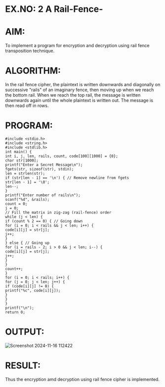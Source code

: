 # EX.NO: 2 A Rail-Fence-
# AIM:
To implement a program for encryption and decryption using rail fence transposition technique.
# ALGORITHM:
In the rail fence cipher, the plaintext is written downwards and diagonally on successive "rails" of an
imaginary fence, then moving up when we reach the bottom rail. When we reach the top rail, the
message is written downwards again until the whole plaintext is written out. The message is then
read off in rows.
# PROGRAM:
```
#include <stdio.h>
#include <string.h>
#include <stdlib.h>
int main() {
int i, j, len, rails, count, code[100][1000] = {0};
char str[1000];
printf("Enter a Secret Message\n");
fgets(str, sizeof(str), stdin);
len = strlen(str);
if (str[len - 1] == '\n') { // Remove newline from fgets
str[len - 1] = '\0';
len--;
}
printf("Enter number of rails\n");
scanf("%d", &rails);
count = 0;
j = 0;
// Fill the matrix in zig-zag (rail-fence) order
while (j < len) {
if (count % 2 == 0) { // Going down
for (i = 0; i < rails && j < len; i++) {
code[i][j] = str[j];
j++;
}
} else { // Going up
for (i = rails - 2; i > 0 && j < len; i--) {
code[i][j] = str[j];
j++;
}
}
count++;
}
for (i = 0; i < rails; i++) {
for (j = 0; j < len; j++) {
if (code[i][j] != 0) {
printf("%c", code[i][j]);
}
}
}
printf("\n");
return 0;
```
# OUTPUT:
![Screenshot 2024-11-16 112422](https://github.com/user-attachments/assets/6ca59ae0-9bb9-4a9d-a11b-c7f29f97b480)
# RESULT:
Thus the encryption amd decryption using rail fence cipher is implemented.






